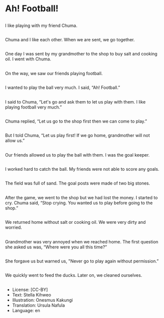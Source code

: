 # Ah! Football!

##
I like playing with my
friend Chuma.

##
Chuma and I like each
other.
When we are sent, we
go together.

##
One day I was sent by
my grandmother to the
shop to buy salt and
cooking oil.
I went with Chuma.

##
On the way, we saw our
friends playing football.

##
I wanted to play the ball
very much.
I said, “Ah! Football.”

##
I said to Chuma, “Let's
go and ask them to let
us play with them. I like
playing football very
much.”

##
Chuma replied, “Let us
go to the shop first then
we can come to play.”

##
But I told Chuma, “Let
us play first! If we go
home, grandmother will
not allow us.”

##
Our friends allowed us
to play the ball with
them.
I was the goal keeper.

##
I worked hard to catch
the ball.
My friends were not
able to score any goals.

##
The field was full of
sand.
The goal posts were
made of two big stones.

##
After the game, we
went to the shop but we
had lost the money.
I started to cry.
Chuma said, “Stop
crying. You wanted us
to play before going to
the shop.”

##
We returned home
without salt or cooking
oil.
We were very dirty and
worried.

##
Grandmother was very
annoyed when we
reached home.
The first question she
asked us was, “Where
were you all this time?”

##
She forgave us but
warned us, "Never go to
play again without
permission.”

##
We quickly went to feed
the ducks.
Later on, we cleaned
ourselves.

##
* License: [CC-BY]
* Text: Stella Kihweo
* Illustration: Onesmus Kakungi
* Translation: Ursula Nafula
* Language: en
